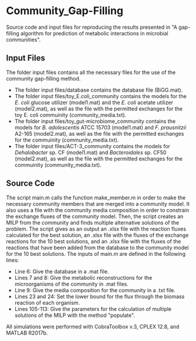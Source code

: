 # Community_Gap-Filling
Source code and input files for reproducing the results presented in "A gap-filling algorithm for prediction of metabolic interactions in microbial communities".

## Input Files
The folder input files contains all the necessary files for the use of the community gap-filling method.
* The folder input files/database contains the database file (BiGG.mat).
* The folder input files/toy_E.coli_community contains the models for the *E. coli* glucose utilizer (model1.mat) and the *E. coli* acetate utilizer (model2.mat), as well as the file with the permitted exchanges for the toy E. coli commuinity (community_media.txt).
* The folder input files/toy_gut-microbiome_community contains the models for *B. adolescentis* ATCC 15703 (model1.mat) and *F. prausnitzii* A2-165 (model2.mat), as well as the file with the permitted exchanges for the commuinity (community_media.txt).
* The folder input files/ACT-3_community contains the models for *Dehalobacter* sp. CF (model1.mat) and *Bacteroidales* sp. CF50 (model2.mat), as well as the file with the permitted exchanges for the commuinity (community_media.txt). 

## Source Code 
The script main.m calls the function make_member.m in order to make the necessary community members that are merged into a community model. It also uses a file with the community media composition in order to constrain the exchange fluxes of the community model. Then, the script creates an MILP from the community and finds multiple alternative solutions of the problem. The script gives as an output an .xlsx file with the reaction fluxes calculated for the best solution, an .xlsx file with the fluxes of the exchange reactions for the 10 best solutions, and an .xlsx file with the fluxes of the reactions that have been added from the database to the community model for the 10 best solutions. The inputs of main.m are defined in the following lines:
* Line 6: Give the database in a .mat file.
* Lines 7 and 8: Give the metabolic reconstructions for the microorganisms of the community in .mat files.
* Line 9: Give the media composition for the community in a .txt file.
* Lines 23 and 24: Set the lower bound for the flux through the biomass reaction of each organism.
* Lines 105-113: Give the parameters for the calculation of multiple solutions of the MILP with the method "populate".

All simulations were performed with CobraToolbox v.3, CPLEX 12.8, and MATLAB R2017b.
